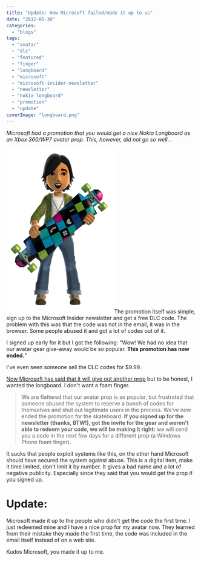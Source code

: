 ```yaml
---
title: "Update: How Microsoft failed/made it up to us"
date: "2012-05-30"
categories: 
  - "blogs"
tags: 
  - "avatar"
  - "dlc"
  - "featured"
  - "finger"
  - "longboard"
  - "microsoft"
  - "microsoft-insider-newsletter"
  - "newsletter"
  - "nokia-longboard"
  - "promotion"
  - "update"
coverImage: "longboard.png"
---
```


_Microsoft had a promotion that you would get a nice Nokia Longboard as an Xbox 360/WP7 avatar prop. This, however, did not go so well..._

[![](images/longboard.png "longboard")](http://jeroenheijstercom.azurewebsites.net/wp-content/uploads/2012/05/longboard.png)The promotion itself was simple, sign up to the Microsoft Insider newsletter and get a free DLC code. The problem with this was that the code was not in the email, it was in the browser. Some people abused it and got a lot of codes out of it.

I signed up early for it but I got the following: "Wow! We had no idea that our avatar gear give-away would be so popular. **This promotion has now ended.**"

I've even seen someone sell the DLC codes for $9.99.

[Now Microsoft has said that it will give out another prop](http://windowsteamblog.com/windows_phone/b/windowsphone/archive/2012/05/21/on-xbox-avatars-and-stolen-skateboards.aspx) but to be honest, I wanted the longboard. I don't want a foam finger.

> We are flattered that our avatar prop is so popular, but frustrated that someone abused the system to reserve a bunch of codes for themselves and shut out legitimate users in the process. We’ve now ended the promotion for the skateboard. **If you signed up for the newsletter (thanks, BTW!), got the invite for the gear and weren’t able to redeem your code, we will be making it right:** we will send you a code in the next few days for a different prop (a Windows Phone foam finger).

It sucks that people exploit systems like this, on the other hand Microsoft should have secured the system against abuse. This is a digital item, make it time limited, don't limit it by number. It gives a bad name and a lot of negative publicity. Especially since they said that you would get the prop if you signed up.

# Update:

Microsoft made it up to the people who didn't get the code the first time. I just redeemed mine and I have a nice prop for my avatar now. They learned from their mistake they made the first time, the code was included in the email itself instead of on a web site.

Kudos Microsoft, you made it up to me.
